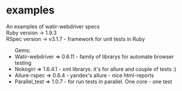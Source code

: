 examples
========

An examples of watir-webdriver specs <br>
Ruby version -> 1.9.3<br>
RSpec version -> v3.1.7 - framework for unit tests in Ruby<br>
<ul>
Gems:<br>
<li>Watir-webdriver => 0.6.11 - family of librarys for automate browser testing</li>
<li>Nokogiri => 1.6.4.1 - xml librarys. it's for allure and couple of tests :)</li>
<li>Allure-rspec => 0.6.4 - yandex's allure - nice html-reports</li>
<li>Parallel_test => 1.0.7 - for run tests in parallel. One core - one test</li>
</ul>
